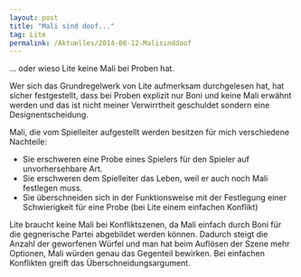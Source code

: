 ```yaml
---
layout: post
title: "Mali sind doof..."
tag: Lite
permalink: /Aktuelles/2014-08-12-Malisinddoof
---
```


&hellip; oder wieso Lite keine Mali bei Proben hat.

Wer sich das Grundregelwerk von Lite aufmerksam durchgelesen hat, hat sicher festgestellt, dass bei Proben explizit nur Boni und keine Mali erwähnt werden und das ist nicht meiner Verwirrtheit geschuldet sondern eine Designentscheidung.

Mali, die vom Spielleiter aufgestellt werden besitzen für mich verschiedene Nachteile:

- Sie erschweren eine Probe eines Spielers für den Spieler auf unvorhersehbare Art.
- Sie erschweren dem Spielleiter das Leben, weil er auch noch Mali festlegen muss.
- Sie überschneiden sich in der Funktionsweise mit der Festlegung einer Schwierigkeit für eine Probe (bei Lite einem einfachen Konflikt)

Lite braucht keine Mali bei Konfliktszenen, da Mali einfach durch Boni für die gegnerische Partei abgebildet werden können. Dadurch steigt die Anzahl der geworfenen Würfel und man hat beim Auflösen der Szene mehr Optionen, Mali würden genau das Gegenteil bewirken. Bei einfachen Konflikten greift das Überschneidungsargument.


